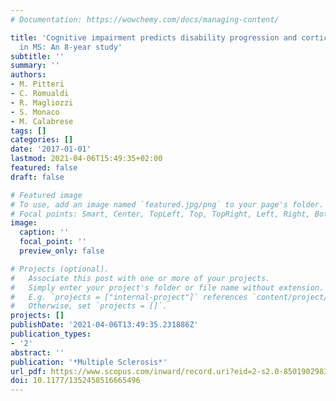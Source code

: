 ```yaml
---
# Documentation: https://wowchemy.com/docs/managing-content/

title: 'Cognitive impairment predicts disability progression and cortical thinning
  in MS: An 8-year study'
subtitle: ''
summary: ''
authors:
- M. Pitteri
- C. Romualdi
- R. Magliozzi
- S. Monaco
- M. Calabrese
tags: []
categories: []
date: '2017-01-01'
lastmod: 2021-04-06T15:49:35+02:00
featured: false
draft: false

# Featured image
# To use, add an image named `featured.jpg/png` to your page's folder.
# Focal points: Smart, Center, TopLeft, Top, TopRight, Left, Right, BottomLeft, Bottom, BottomRight.
image:
  caption: ''
  focal_point: ''
  preview_only: false

# Projects (optional).
#   Associate this post with one or more of your projects.
#   Simply enter your project's folder or file name without extension.
#   E.g. `projects = ["internal-project"]` references `content/project/deep-learning/index.md`.
#   Otherwise, set `projects = []`.
projects: []
publishDate: '2021-04-06T13:49:35.231886Z'
publication_types:
- '2'
abstract: ''
publication: '*Multiple Sclerosis*'
url_pdf: https://www.scopus.com/inward/record.uri?eid=2-s2.0-85019029833&doi=10.1177%2f1352458516665496&partnerID=40&md5=4f12ae57a0c58af7ed1f015b67c83c27
doi: 10.1177/1352458516665496
---
```

